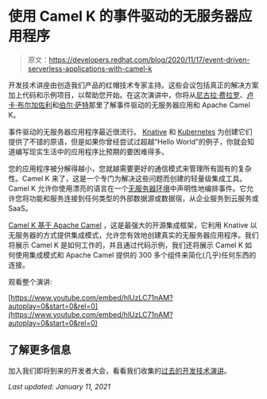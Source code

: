 # 使用 Camel K 的事件驱动的无服务器应用程序

> 原文：<https://developers.redhat.com/blog/2020/11/17/event-driven-serverless-applications-with-camel-k>

开发技术讲座由创造我们产品的红帽技术专家主持。这些会议包括真正的解决方案加上代码和示例项目，以帮助您开始。在这次演讲中，你将从[尼古拉·费拉罗](https://developers.redhat.com/blog/author/nferraro/)、[卢卡·布尔加佐利](https://developers.redhat.com/blog/author/lburgazz/)和[伯尔·萨特](https://developers.redhat.com/blog/author/burrsutter/)那里了解事件驱动的无服务器应用和 Apache Camel K。

事件驱动的无服务器应用程序最近很流行。 [Knative](https://developers.redhat.com/topics/serverless-architecture) 和 [Kubernetes](https://developers.redhat.com/topics/kubernetes/) 为创建它们提供了不错的原语，但是如果你曾经尝试过超越“Hello World”的例子，你就会知道编写现实生活中的应用程序比预期的要困难得多。

您的应用程序被分解得越小，您就越需要更好的通信模式来管理所有固有的复杂性。Camel K 来了，这是一个专门为解决这些问题而创建的轻量级集成工具。Camel K 允许你使用漂亮的语言在一个[无服务器环境](https://developers.redhat.com/topics/serverless-architecture)中声明性地编排事件。它允许您将功能和服务连接到任何类型的外部数据源或数据宿，从企业服务到云服务或 SaaS。

[Camel K 基于 Apache Camel](https://camel.apache.org/camel-k/latest/index.html) ，这是最强大的开源集成框架，它利用 Knative 以无服务器的方式提供集成模式，允许您有效地创建真实的无服务器应用程序。我们将展示 Camel K 是如何工作的，并且通过代码示例，我们还将展示 Camel K 如何使用集成模式和 Apache Camel 提供的 300 多个组件来简化(几乎)任何东西的连接。

观看整个演讲:

[https://www.youtube.com/embed/hlUzLC71nAM?autoplay=0&start=0&rel=0](https://www.youtube.com/embed/hlUzLC71nAM?autoplay=0&start=0&rel=0)

## 了解更多信息

加入我们即将到来的开发者大会，看看我们收集的[过去的开发技术演讲](https://developers.redhat.com/devnation/?page=0)。

*Last updated: January 11, 2021*